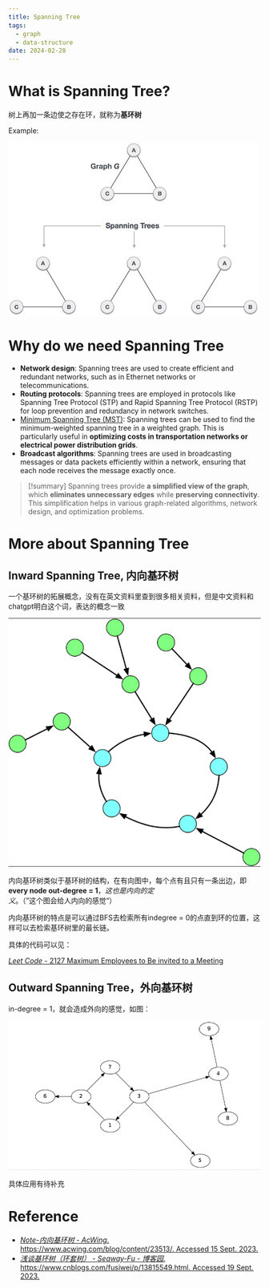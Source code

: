 ```yaml
---
title: Spanning Tree
tags:
  - graph
  - data-structure
date: 2024-02-28
---
```


# What is Spanning Tree?

树上再加一条边使之存在环，就称为**基环树**

Example:

![](computer_sci/data_structure_and_algorithm/graph/attachments/Pasted%20image%2020230915111826.png)


# Why do we need Spanning Tree

* **Network design**: Spanning trees are used to create efficient and redundant networks, such as in Ethernet networks or telecommunications.
* **Routing protocols**: Spanning trees are employed in protocols like Spanning Tree Protocol (STP) and Rapid Spanning Tree Protocol (RSTP) for loop prevention and redundancy in network switches.
* [Minimum Spanning Tree (MST)](computer_sci/data_structure_and_algorithm/graph/MST.md): Spanning trees can be used to find the minimum-weighted spanning tree in a weighted graph. This is particularly useful in **optimizing costs in transportation networks or electrical power distribution grids**.
* **Broadcast algorithms**: Spanning trees are used in broadcasting messages or data packets efficiently within a network, ensuring that each node receives the message exactly once.

> [!summary] 
>  Spanning trees provide **a simplified view of the graph**, which **eliminates unnecessary edges** while **preserving connectivity**. This simplification helps in various graph-related algorithms, network design, and optimization problems.

# More about Spanning Tree

## Inward Spanning Tree, 内向基环树

一个基环树的拓展概念，没有在英文资料里查到很多相关资料，但是中文资料和chatgpt明白这个词，表达的概念一致

![](computer_sci/data_structure_and_algorithm/graph/attachments/Pasted%20image%2020230915114049.png)

内向基环树类似于基环树的结构，在有向图中，每个点有且只有一条出边，即**every node out-degree = 1**，*这也是内向的定义*。（”这个图会给人内向的感觉“）

内向基环树的特点是可以通过BFS去检索所有indegree = 0的点直到环的位置，这样可以去检索基环树里的最长链。

具体的代码可以见：

[*Leet Code* - 2127 Maximum Employees to Be invited to a Meeting](https://github.com/PinkR1ver/JudeW-Problemset/blob/master/Leetcode/2127.%20Maximum%20Employees%20to%20Be%20Invited%20to%20a%20Meeting/main_bfs.py)


## Outward Spanning Tree，外向基环树

in-degree = 1，就会造成外向的感觉，如图：

![](computer_sci/data_structure_and_algorithm/graph/attachments/Pasted%20image%2020230919101645.png)

具体应用有待补充


# Reference

* [_$Note$-内向基环树 - AcWing_. https://www.acwing.com/blog/content/23513/. Accessed 15 Sept. 2023.](https://www.acwing.com/blog/content/23513/)
* [_浅谈基环树（环套树） - Seaway-Fu - 博客园_. https://www.cnblogs.com/fusiwei/p/13815549.html. Accessed 19 Sept. 2023.](https://www.cnblogs.com/fusiwei/p/13815549.html)